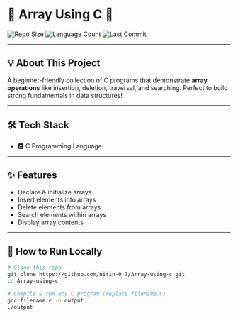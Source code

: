 # 📂 Array Using C 🔢

![Repo Size](https://img.shields.io/github/repo-size/nitin-0-7/Array-using-c?style=for-the-badge)
![Language Count](https://img.shields.io/github/languages/count/nitin-0-7/Array-using-c?style=for-the-badge)
![Last Commit](https://img.shields.io/github/last-commit/nitin-0-7/Array-using-c?style=for-the-badge)

---

## 💡 About This Project
A beginner-friendly collection of C programs that demonstrate **array operations** like insertion, deletion, traversal, and searching. Perfect to build strong fundamentals in data structures!  

---

## 🛠️ Tech Stack  
- 🅲 C Programming Language  

---

## ✨ Features  
- Declare & initialize arrays  
- Insert elements into arrays  
- Delete elements from arrays  
- Search elements within arrays  
- Display array contents  

---

## 🚀 How to Run Locally  

```bash
# Clone this repo
git clone https://github.com/nitin-0-7/Array-using-c.git
cd Array-using-c

# Compile & run any C program (replace filename.c)
gcc filename.c -o output
./output
